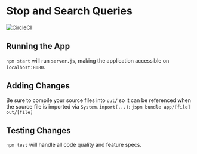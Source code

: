 # Stop and Search Queries

[![CircleCI](https://circleci.com/gh/kWhittington/stop_and_search.svg?style=svg)](https://circleci.com/gh/kWhittington/stop_and_search)

## Running the App

`npm start` will run `server.js`, making the application accessible on
`localhost:8080`.

## Adding Changes

Be sure to compile your source files into `out/` so it can be referenced when
the source file is imported via `System.import(...)`:
`jspm bundle app/[file] out/[file]`

## Testing Changes

`npm test` will handle all code quality and feature specs.
